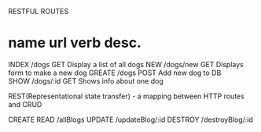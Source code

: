 RESTFUL ROUTES

name        url      verb               desc.
===============================================================
INDEX     /dogs       GET        Display a list of all dogs
NEW       /dogs/new   GET        Displays form to make a new dog
GREATE    /dogs       POST       Add new dog to DB   
SHOW      /dogs/:id   GET        Shows info about one dog



REST(Representational state transfer) - a mapping between HTTP routes and CRUD

CREATE
READ        /allBlogs
UPDATE      /updateBlog/:id
DESTROY     /destroyBlog/:id
